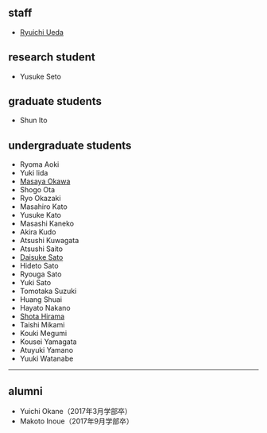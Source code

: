 <h2>staff</h2>
<ul>
 	<li id="ryuichiueda"><a href="http://lab.ueda.asia/?page_id=42">Ryuichi Ueda</a></li>
</ul>
<h2>research student</h2>
<ul>
 	<li>Yusuke Seto</li>
</ul>
<h2>graduate students</h2>
<ul>
 	<li>Shun Ito</li>
</ul>
<h2>undergraduate students</h2>
<ul>
 	<li>Ryoma Aoki</li>
 	<li>Yuki Iida</li>
 	<li><a href="http://routecompass.net/member/okawa/" target="_blank" rel="noopener noreferrer">Masaya Okawa</a></li>
 	<li>Shogo Ota</li>
 	<li>Ryo Okazaki</li>
 	<li>Masahiro Kato</li>
 	<li>Yusuke Kato</li>
 	<li>Masashi Kaneko</li>
 	<li>Akira Kudo</li>
 	<li>Atsushi Kuwagata</li>
 	<li>Atsushi Saito</li>
 	<li><a href="https://tiryoh.com/blog/about" target="_blank" rel="noopener noreferrer">Daisuke Sato</a></li>
 	<li>Hideto Sato</li>
 	<li>Ryouga Sato</li>
 	<li>Yuki Sato</li>
 	<li>Tomotaka Suzuki</li>
 	<li>Huang Shuai</li>
 	<li>Hayato Nakano</li>
 	<li><a href="http://habatafuture.hatenablog.jp/" target="_blank" rel="noopener noreferrer">Shota Hirama</a></li>
 	<li>Taishi Mikami</li>
 	<li>Kouki Megumi</li>
 	<li>Kousei Yamagata</li>
 	<li>Atuyuki Yamano</li>
 	<li>Yuuki Watanabe</li>
</ul>

<hr />

<h2>alumni</h2>
<ul>
 	<li>Yuichi Okane（2017年3月学部卒）</li>
 	<li>Makoto Inoue（2017年9月学部卒）</li>
</ul>
